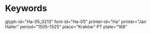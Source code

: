 # Keywords
glyph-id="Ha-05_0213"
font-id="Ha-05"
printer-id="Ha"
printer="Jan Haller"
period="1505–1525"
place="Kraków"
PT plate="168"
